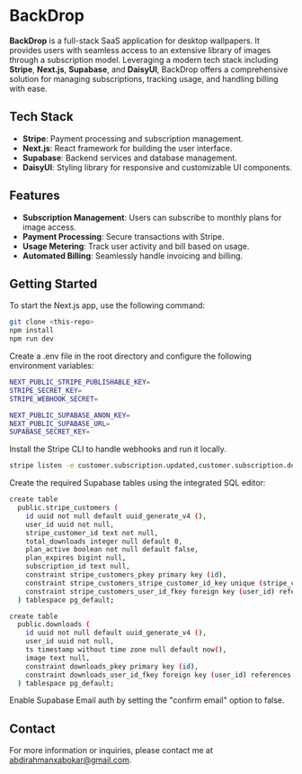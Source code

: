 # BackDrop

**BackDrop** is a full-stack SaaS application for desktop wallpapers. It provides users with seamless access to an extensive library of images through a subscription model. Leveraging a modern tech stack including **Stripe**, **Next.js**, **Supabase**, and **DaisyUI**, BackDrop offers a comprehensive solution for managing subscriptions, tracking usage, and handling billing with ease.

## Tech Stack

- **Stripe**: Payment processing and subscription management.
- **Next.js**: React framework for building the user interface.
- **Supabase**: Backend services and database management.
- **DaisyUI**: Styling library for responsive and customizable UI components.

## Features

- **Subscription Management**: Users can subscribe to monthly plans for image access.
- **Payment Processing**: Secure transactions with Stripe.
- **Usage Metering**: Track user activity and bill based on usage.
- **Automated Billing**: Seamlessly handle invoicing and billing.

## Getting Started
To start the Next.js app, use the following command:
```bash
git clone <this-repo>
npm install
npm run dev
```

Create a .env file in the root directory and configure the following environment variables:
```bash
NEXT_PUBLIC_STRIPE_PUBLISHABLE_KEY=
STRIPE_SECRET_KEY=
STRIPE_WEBHOOK_SECRET=

NEXT_PUBLIC_SUPABASE_ANON_KEY=
NEXT_PUBLIC_SUPABASE_URL=
SUPABASE_SECRET_KEY=
```

Install the Stripe CLI to handle webhooks and run it locally.
```bash
stripe listen -e customer.subscription.updated,customer.subscription.deleted,checkout.session.completed --forward-to http://localhost:3000/api/webhook
```

Create the required Supabase tables using the integrated SQL editor:
```bash
create table
  public.stripe_customers (
    id uuid not null default uuid_generate_v4 (),
    user_id uuid not null,
    stripe_customer_id text not null,
    total_downloads integer null default 0,
    plan_active boolean not null default false,
    plan_expires bigint null,
    subscription_id text null,
    constraint stripe_customers_pkey primary key (id),
    constraint stripe_customers_stripe_customer_id_key unique (stripe_customer_id),
    constraint stripe_customers_user_id_fkey foreign key (user_id) references auth.users (id)
  ) tablespace pg_default;

create table
  public.downloads (
    id uuid not null default uuid_generate_v4 (),
    user_id uuid not null,
    ts timestamp without time zone null default now(),
    image text null,
    constraint downloads_pkey primary key (id),
    constraint downloads_user_id_fkey foreign key (user_id) references auth.users (id)
  ) tablespace pg_default;
```

Enable Supabase Email auth by setting the "confirm email" option to false.

## Contact
For more information or inquiries, please contact me at abdirahmanxabokar@gmail.com.
